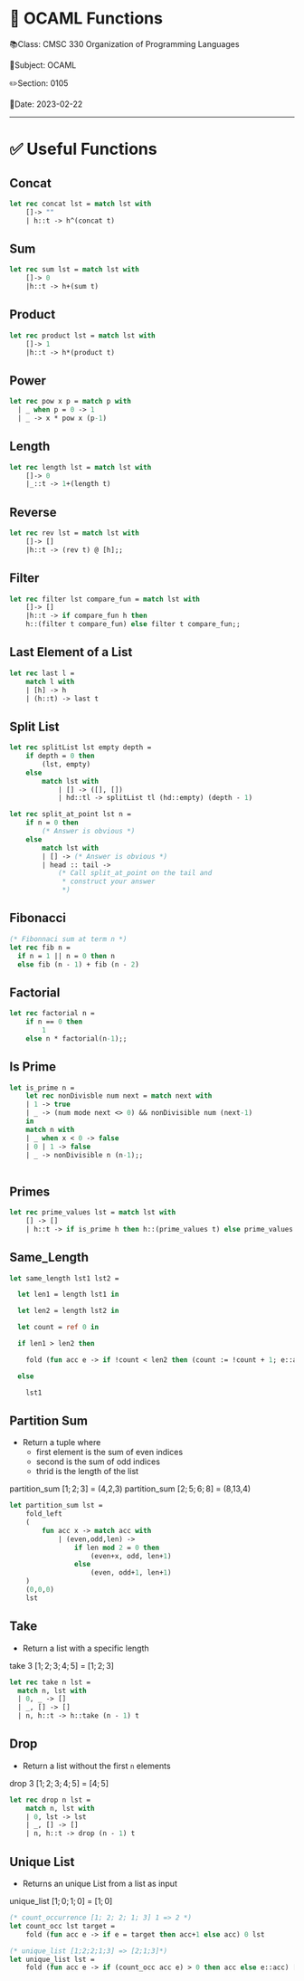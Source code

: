 # 🐫 OCAML Functions

📚Class: CMSC 330 Organization of Programming Languages 

📓Subject: OCAML 

✏️Section: 0105 

📅Date: 2023-02-22


---

# ✅ Useful Functions

## Concat
```ocaml
let rec concat lst = match lst with
	[]-> ""
	| h::t -> h^(concat t)
```

## Sum

```ocaml
let rec sum lst = match lst with
	[]-> 0
	|h::t -> h+(sum t)
```

## Product
```ocaml
let rec product lst = match lst with
	[]-> 1
	|h::t -> h*(product t)
```

## Power
```ocaml
let rec pow x p = match p with
  | _ when p = 0 -> 1
  | _ -> x * pow x (p-1)
```

## Length
```ocaml
let rec length lst = match lst with
	[]-> 0
	|_::t -> 1+(length t)
```

## Reverse
```ocaml
let rec rev lst = match lst with
	[]-> []
	|h::t -> (rev t) @ [h];;
```

## Filter
```ocaml
let rec filter lst compare_fun = match lst with
	[]-> []
	|h::t -> if compare_fun h then
	h::(filter t compare_fun) else filter t compare_fun;;
```

## Last Element of a List
```ocaml
let rec last l = 
	match l with 
	| [h] -> h 
	| (h::t) -> last t
```

## Split List
```ocaml
let rec splitList lst empty depth = 
	if depth = 0 then 
		(lst, empty)
	else 
		match lst with 
			| [] -> ([], []) 
			| hd::tl -> splitList tl (hd::empty) (depth - 1)
```

```ocaml
let rec split_at_point lst n =
    if n = 0 then
        (* Answer is obvious *)
    else
        match lst with
        | [] -> (* Answer is obvious *)
        | head :: tail ->
            (* Call split_at_point on the tail and
             * construct your answer
             *)
```

## Fibonacci
```ocaml
(* Fibonnaci sum at term n *)
let rec fib n = 
  if n = 1 || n = 0 then n 
  else fib (n - 1) + fib (n - 2)
```

## Factorial
```ocaml
let rec factorial n =
	if n == 0 then
		1
	else n * factorial(n-1);;
```

## Is Prime
```ocaml
let is_prime n = 
	let rec nonDivisble num next = match next with
	| 1 -> true
	| _ -> (num mode next <> 0) && nonDivisible num (next-1)
	in
	match n with
	| _ when x < 0 -> false
	| 0 | 1 -> false
	| _ -> nonDivisible n (n-1);;
	
```

## Primes
```ocaml
let rec prime_values lst = match lst with
	[] -> []
	| h::t -> if is_prime h then h::(prime_values t) else prime_values t
```


## Same_Length

```ocaml
let same_length lst1 lst2 =

  let len1 = length lst1 in

  let len2 = length lst2 in

  let count = ref 0 in

  if len1 > len2 then

    fold (fun acc e -> if !count < len2 then (count := !count + 1; e::acc) else acc) [] (lst1)

  else

    lst1
```

## Partition Sum
- Return a tuple where
	- first element is the sum of even indices
	- second is the sum of odd indices
	- thrid is the length of the list

partition_sum $[1;2;3]$ = (4,2,3) 
partition_sum $[2;5;6;8]$ = (8,13,4)

```ocaml
let partition_sum lst = 
	fold_left 
	(
		fun acc x -> match acc with
			| (even,odd,len) -> 
				if len mod 2 = 0 then
					(even+x, odd, len+1)
				else 
					(even, odd+1, len+1)
	) 
	(0,0,0) 
	lst
```

## Take
- Return a list with a specific length

take 3 $[1;2;3;4;5]$ = $[1; 2; 3]$

```ocaml
let rec take n lst =
  match n, lst with
  | 0, _ -> []
  | _, [] -> []
  | n, h::t -> h::take (n - 1) t
```


## Drop
- Return a list without the first `n` elements

drop 3 $[1;2;3;4;5]$ = $[4;5]$
```ocaml
let rec drop n lst =
	match n, lst with
	| 0, lst -> lst
	| _, [] -> []
	| n, h::t -> drop (n - 1) t
```


## Unique List
- Returns an unique List from a list as input 

unique_list $[1;0;1;0]$ = $[1;0]$
```ocaml
(* count_occurrence [1; 2; 2; 1; 3] 1 => 2 *)
let count_occ lst target =
	fold (fun acc e -> if e = target then acc+1 else acc) 0 lst

(* unique_list [1;2;2;1;3] => [2;1;3]*)
let unique_list lst =
	fold (fun acc e -> if (count_occ acc e) > 0 then acc else e::acc) [] (lst)
```